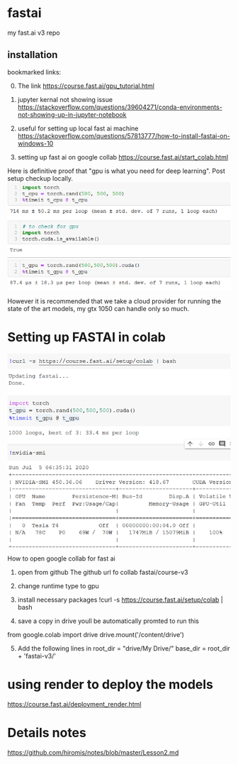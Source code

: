 # fastai
my fast.ai v3 repo
 
## installation

bookmarked links: 

0. The link
https://course.fast.ai/gpu_tutorial.html

1. jupyter kernal not showing issue
https://stackoverflow.com/questions/39604271/conda-environments-not-showing-up-in-jupyter-notebook

2. useful for setting up local fast ai machine
https://stackoverflow.com/questions/57813777/how-to-install-fastai-on-windows-10

3. setting up fast ai on google collab
https://course.fast.ai/start_colab.html

Here is definitive proof that "gpu is what you need for deep learning".
Post setup checkup locally.
![](cpu_vs_gpu.png)

However it is recommended that we take a cloud provider for running the state of the art models, my gtx 1050 can handle only so much.

# Setting up FASTAI in colab

![](colab_gpu.png)

How to open google collab for fast ai
1. open from github
    The github url fo collab
    fastai/course-v3

2. change runtime type to gpu

3. install necessary packages
      !curl -s https://course.fast.ai/setup/colab | bash

4. save a copy in drive
youll be automatically promted to run this

from google.colab import drive
drive.mount('/content/drive')

5. Add the following lines in
    root_dir = "drive/My Drive/" 
    base_dir = root_dir + 'fastai-v3/' 

# using render to deploy the models

https://course.fast.ai/deployment_render.html

# Details notes
https://github.com/hiromis/notes/blob/master/Lesson2.md
